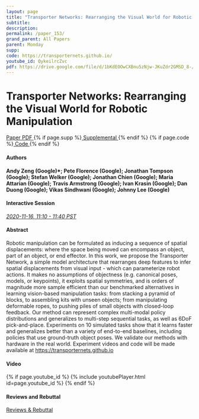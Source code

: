 ```yaml
---
layout: page
title: "Transporter Networks: Rearranging the Visual World for Robotic Manipulation"
subtitle: 
description:
permalink: /paper_153/
grand_parent: All Papers
parent: Monday
supp: 
code: https://transporternets.github.io/
youtube_id: QykeilrcZvc
pdf: https://drive.google.com/file/d/1bKdEOOwCXBnu5zNjw-JKuZdr2GMSD_8-/view
---
```


# Transporter Networks: Rearranging the Visual World for Robotic Manipulation

<a href="https://drive.google.com/file/d/1bKdEOOwCXBnu5zNjw-JKuZdr2GMSD_8-/view" target="_blank" rel="noopener noreferrer" class="btn btn-blue"><i class="fa fa-file-text-o" aria-hidden="true"></i> Paper PDF </a> {% if page.supp %}<a href="" target="_blank" rel="noopener noreferrer" class="btn btn-green"><i class="fa fa-file-text-o" aria-hidden="true"></i> Supplemental </a>{% endif %} {% if page.code %}<a href="https://transporternets.github.io/" target="_blank" rel="noopener noreferrer" class="btn"><i class="fa fa-github" aria-hidden="true"></i> Code </a>{% endif %} 

#### Authors
**Andy Zeng (Google)*; Pete Florence (Google); Jonathan Tompson (Google); Stefan Welker (Google); Jonathan Chien (Google); Maria Attarian (Google); Travis Armstrong (Google); Ivan Krasin (Google); Dan Duong (Google); Vikas Sindhwani (Google); Johnny Lee (Google)**

#### Interactive Session
<a href="https://pheedloop.com/corl2020/virtual/?page=sessions&section=SESW381GJJAAWR10L" target="_blank" rel="noopener noreferrer"><em>2020-11-16, 11:10 - 11:40 PST </em></a>

#### Abstract
Robotic manipulation can be formulated as inducing a sequence of spatial displacements: where the space being moved can encompass an object, part of an object, or end effector. In this work, we propose the Transporter Network, a simple model architecture that rearranges deep features to infer spatial displacements from visual input - which can parameterize robot actions. It makes no assumptions of objectness (e.g. canonical poses, models, or keypoints), it exploits spatial symmetries, and is orders of magnitude more sample efficient than our benchmarked alternatives in learning vision-based manipulation tasks: from stacking a pyramid of blocks, to assembling kits with unseen objects; from manipulating deformable ropes, to pushing piles of small objects with closed-loop feedback. Our method can represent complex multi-modal policy distributions and generalizes to multi-step sequential tasks, as well as 6DoF pick-and-place. Experiments on 10 simulated tasks show that it learns faster and generalizes better than a variety of end-to-end baselines, including policies that use ground-truth object poses. We validate our methods with hardware in the real world. Experiment videos and code will be made available at <a href="https://transporternets.github.io" target="_blank">https://transporternets.github.io</a>

#### Video
{% if page.youtube_id %}
{% include youtubePlayer.html id=page.youtube_id %}
{% endif %}

#### Reviews and Rebuttal
<a href="https://drive.google.com/file/d/1rfMBk4SrhwM4vCC1xqcaNz5qeg8XEWOR/view" target="_blank" rel="noopener noreferrer" class="btn btn-purple"><i class="fa fa-pencil-square-o" aria-hidden="true"></i> Reviews & Rebuttal </a>

